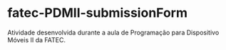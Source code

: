 # fatec-PDMII-submissionForm
Atividade desenvolvida durante a aula de Programação para Dispositivo Móveis II da FATEC.
